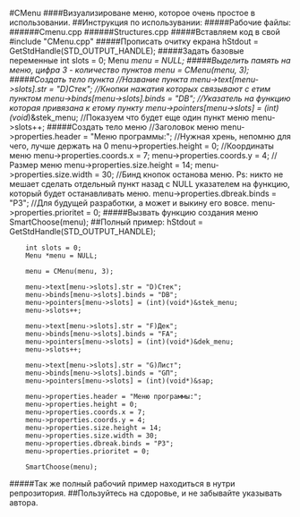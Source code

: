 #CMenu
####Визуализироване меню, которое очень простое в использовании.
##Инструкция по использувании:
#####Рабочие файлы:
######Cmenu.cpp
######Structures.cpp
#####Вставляем код в свой
        #include "CMenu.cpp"
#####Прописать очитку екрана
        hStdout = GetStdHandle(STD_OUTPUT_HANDLE);
#####Задать базовые переменные
        int slots = 0;
        Menu *menu = NULL;
#####Выделить память на меню, цифра 3 - количество пунктов
        menu = CMenu(menu, 3);
#####Создать тело пункта
        //Название пункта
        menu->text[menu->slots].str = "D)Стек";
        //Кнопки нажатия которых связывают с етим пунктом
        menu->binds[menu->slots].binds = "DВ";
        //Указатель на функцию которая привязана к етому пункту
        menu->pointers[menu->slots] = (int)(void*)&stek_menu;
        //Показуем что будет еще один пункт меню
        menu->slots++;
#####Создать тело меню
        //Заголовок меню
        menu->properties.header = "Меню программы:";
        //Нужная хрень, непомню для чего, лучше держать на 0
        menu->properties.height = 0;
        //Координаты меню
        menu->properties.coords.x = 7;
        menu->properties.coords.y = 4;
        //Размер меню
        menu->properties.size.height = 14;
        menu->properties.size.width = 30;
        //Бинд кнопок останова меню. Ps: никто не мешает сделать отдельный пункт 
        назад с NULL указателем на функцию, который будет останавливать меню.
        menu->properties.dbreak.binds = "PЗ";
        //Для будущей разработки, а может и выкину его вовсе.
        menu->properties.prioritet = 0;
#####Вызвать функцию создания меню
        SmartChoose(menu);
##Полный пример:
        hStdout = GetStdHandle(STD_OUTPUT_HANDLE);
        
        int slots = 0;
        Menu *menu = NULL;

        menu = CMenu(menu, 3);

        menu->text[menu->slots].str = "D)Стек";
        menu->binds[menu->slots].binds = "DВ";
        menu->pointers[menu->slots] = (int)(void*)&stek_menu;
        menu->slots++;

        menu->text[menu->slots].str = "F)Дек";
        menu->binds[menu->slots].binds = "FА";
        menu->pointers[menu->slots] = (int)(void*)&dek_menu;
        menu->slots++;

        menu->text[menu->slots].str = "G)Лист";
        menu->binds[menu->slots].binds = "GП";
        menu->pointers[menu->slots] = (int)(void*)&sap;

        menu->properties.header = "Меню программы:";
        menu->properties.height = 0;
        menu->properties.coords.x = 7;
        menu->properties.coords.y = 4;
        menu->properties.size.height = 14;
        menu->properties.size.width = 30;
        menu->properties.dbreak.binds = "PЗ";
        menu->properties.prioritet = 0;

        SmartChoose(menu);
#####Так же полный рабочий пример находиться в нутри репрозитория.
##Пользуйтесь на сдоровье, и не забывайте указывать автора.
